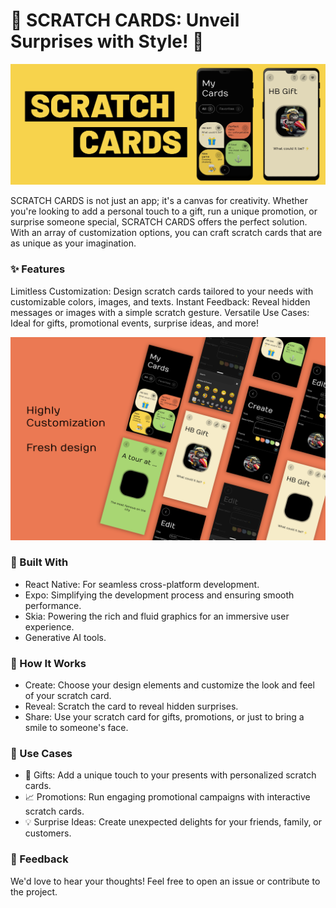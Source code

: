 # 🎉 SCRATCH CARDS: Unveil Surprises with Style! 🎉
![Alt text](./assets/images/c.png "Scrach Card Banner")

SCRATCH CARDS is not just an app; it's a canvas for creativity. Whether you're looking to add a personal touch to a gift, run a unique promotion, or surprise someone special, SCRATCH CARDS offers the perfect solution. With an array of customization options, you can craft scratch cards that are as unique as your imagination.

### ✨ Features
Limitless Customization: Design scratch cards tailored to your needs with customizable colors, images, and texts.
Instant Feedback: Reveal hidden messages or images with a simple scratch gesture.
Versatile Use Cases: Ideal for gifts, promotional events, surprise ideas, and more!

![Alt text](./assets/images/d.png "Scrach Card Screens")


### 🚀 Built With
- React Native: For seamless cross-platform development.
- Expo: Simplifying the development process and ensuring smooth performance.
- Skia: Powering the rich and fluid graphics for an immersive user experience.
- Generative AI tools.

### 🔧 How It Works
- Create: Choose your design elements and customize the look and feel of your scratch card.
- Reveal: Scratch the card to reveal hidden surprises.
- Share: Use your scratch card for gifts, promotions, or just to bring a smile to someone's face.

### 🎯 Use Cases
- 🎁 Gifts: Add a unique touch to your presents with personalized scratch cards.
- 📈 Promotions: Run engaging promotional campaigns with interactive scratch cards.
- 💡 Surprise Ideas: Create unexpected delights for your friends, family, or customers.

### 💬 Feedback
We'd love to hear your thoughts! Feel free to open an issue or contribute to the project.